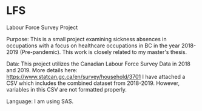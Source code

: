 # LFS
Labour Force Survey Project


Purpose: This is a small project examining sickness absences in occupations 
with a focus on healthcare occupations in BC in the year 2018-2019 (Pre-pandemic). 
This work is closely related to my master's thesis.

Data: This project utilizes the Canadian Labour Force Survey Data in 2018 and 2019. 
More details here: https://www.statcan.gc.ca/en/survey/household/3701 
I have attached a CSV which includes the combined dataset from 2018-2019. However, variables in this CSV are not formatted properly. 

Language: I am using SAS.


